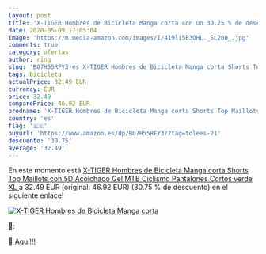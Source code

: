 ```yaml
---
layout: post
title: 'X-TIGER Hombres de Bicicleta Manga corta con un 30.75 % de descuento'
date: 2020-05-09 17:05:04
image: 'https://m.media-amazon.com/images/I/419li5B3OHL._SL200_.jpg'
comments: true
category: ofertas
author: ring
slug: 'B07H55RFY3-es X-TIGER Hombres de Bicicleta Manga corta Shorts Top...'
tags: bicicleta
actualPrice: 32.49 EUR
currency: EUR
price: 32.49
comparePrice: 46.92 EUR
prodname: 'X-TIGER Hombres de Bicicleta Manga corta Shorts Top Maillots con 5D Acolchado Gel MTB Ciclismo Pantalones Cortos  verde XL '
country: 'es'
flag: '🇪🇸'
buyurl: 'https://www.amazon.es/dp/B07H55RFY3/?tag=tolees-21'
descuento: '30.75'
average: '32.49'
---
```


En este momento está [X-TIGER Hombres de Bicicleta Manga corta Shorts Top Maillots con 5D Acolchado Gel MTB Ciclismo Pantalones Cortos  verde XL ](https://www.amazon.es/dp/B07H55RFY3/?tag=tolees-21) a 32.49 EUR (original: 46.92 EUR) (30.75 %  de descuento) en el siguiente enlace!

[![X-TIGER Hombres de Bicicleta Manga corta](https://m.media-amazon.com/images/I/419li5B3OHL._SL200_.jpg)](https://www.amazon.es/dp/B07H55RFY3/?tag=tolees-21)

🔎:


[🛒 Aquí!!!](https://www.amazon.es/dp/B07H55RFY3/?tag=tolees-21)
